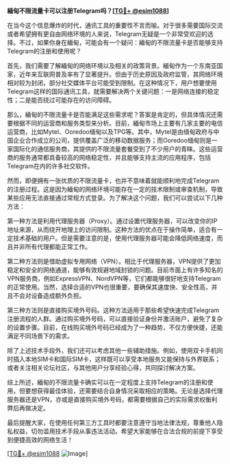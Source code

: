 **緬甸不限流量卡可以注册Telegram吗？[[TG💪+ @esim1088](https://t.me/s/esim1088)]**

在当今这个信息爆炸的时代，通讯工具的重要性不言而喻。对于很多需要国际交流或者希望拥有更自由网络环境的人来说，Telegram无疑是一个非常受欢迎的选择。不过，如果你身在緬甸，可能会有一个疑问：緬甸的不限流量卡是否能够支持Telegram的注册和使用呢？

首先，我们需要了解緬甸的网络环境以及相关的政策背景。緬甸作为一个东南亚国家，近年来互联网普及率有了显著提升。但由于历史原因及政府监管，其网络环境相对较为封闭，部分社交媒体平台可能受到限制。在这种情况下，用户想要使用Telegram这样的国际通讯工具，就需要解决两个关键问题：一是网络连接的稳定性；二是能否绕过可能存在的访问障碍。

那么，緬甸的不限流量卡是否能满足这些需求呢？答案是肯定的，但具体情况还需要根据不同的运营商和服务类型来分析。目前，緬甸市场上主要有几家主要的电信运营商，比如Mytel、Ooredoo缅甸以及TPG等。其中，Mytel是由缅甸政府与中国企业合作成立的公司，提供覆盖广泛的移动数据服务；而Ooredoo缅甸则是一家国际化的通信服务商，其提供的不限流量套餐受到了不少用户的青睐。这些运营商的服务通常都具备较高的网络稳定性，并且能够支持主流的应用程序，包括Telegram在内的许多社交软件。

然而，即便拥有一张优质的不限流量卡，也并不意味着就能顺利地完成Telegram的注册过程。这是因为緬甸的网络环境可能存在一定的技术限制或审查机制，导致某些应用无法直接通过常规方式登录。为了解决这个问题，我们可以尝试以下几种方法：

第一种方法是利用代理服务器（Proxy）。通过设置代理服务器，可以改变你的IP地址来源，从而绕开地理上的访问限制。这种方法的优点在于操作简单，适合有一定技术基础的用户。但是需要注意的是，使用代理服务器可能会降低网络速度，而且并非所有代理都能正常工作。

第二种方法则是借助虚拟专用网络（VPN）。相比于代理服务器，VPN提供了更加稳定和安全的网络通道，能够有效规避地域封锁的问题。目前市面上有许多知名的VPN服务商，例如ExpressVPN、NordVPN等，它们都能够很好地支持Telegram的正常使用。当然，选择合适的VPN也很重要，要确保其速度快、安全性高，并且不会对设备造成额外负担。

第三种方法则是直接购买境外号码。这种方法适用于那些希望快速完成Telegram注册流程的人群。通过购买境外号码，可以直接验证身份并激活账户，避免了复杂的设置步骤。目前，在线购买境外号码已经成为了一种趋势，不仅方便快捷，还能满足不同场景下的需求。

除了上述技术手段外，我们还可以考虑其他一些辅助措施。例如，使用双卡手机同时插入本地SIM卡和国际SIM卡，这样既可以享受本地服务又能保持与外界联系；或者关注相关论坛社区，与其他用户分享经验心得，共同探讨解决方案。

综上所述，緬甸的不限流量卡确实可以在一定程度上支持Telegram的注册和使用，但要想获得最佳体验，还需要结合自身情况采取相应的策略。无论是选择代理服务器还是VPN，亦或是直接购买境外号码，都需要根据自己的实际需求权衡利弊后再做决定。

最后提醒大家，在使用任何第三方工具时都要注意遵守当地法律法规，尊重他人隐私权益，切勿滥用技术手段从事违法活动。希望大家能够在合法合规的前提下享受到便捷高效的网络生活！

[[TG💪+ @esim1088](https://t.me/s/esim1088) ![Image](https://i.postimg.cc/4NQfJmqS/Snipaste-2025-05-13-00-14-12.png)]